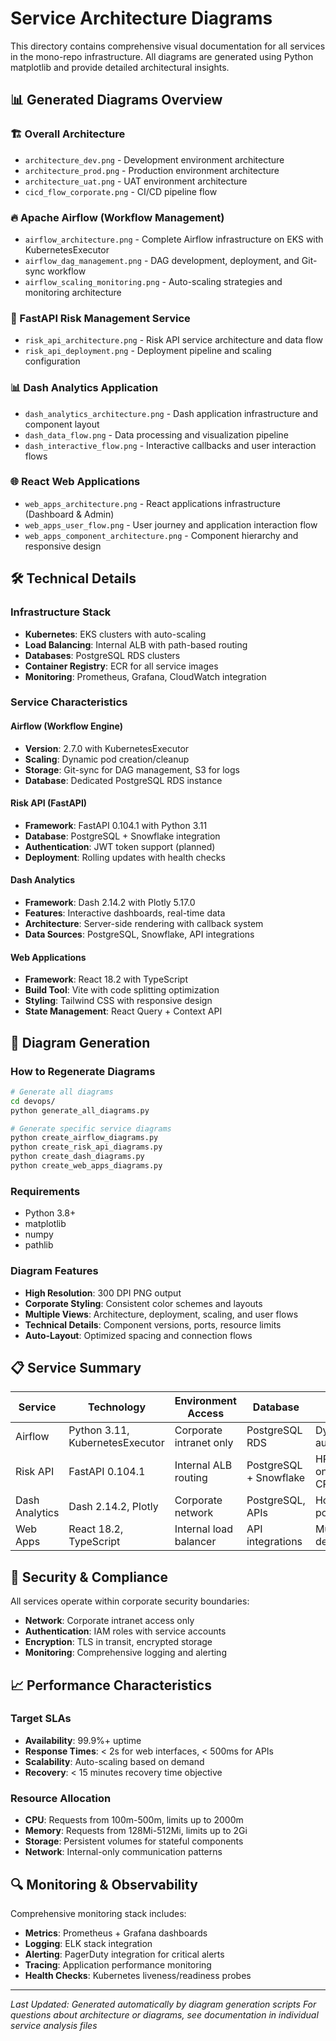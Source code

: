 # Service Architecture Diagrams

This directory contains comprehensive visual documentation for all services in the mono-repo infrastructure. All diagrams are generated using Python matplotlib and provide detailed architectural insights.

## 📊 Generated Diagrams Overview

### 🏗️ Overall Architecture
- `architecture_dev.png` - Development environment architecture
- `architecture_prod.png` - Production environment architecture  
- `architecture_uat.png` - UAT environment architecture
- `cicd_flow_corporate.png` - CI/CD pipeline flow

### 🔥 Apache Airflow (Workflow Management)
- `airflow_architecture.png` - Complete Airflow infrastructure on EKS with KubernetesExecutor
- `airflow_dag_management.png` - DAG development, deployment, and Git-sync workflow
- `airflow_scaling_monitoring.png` - Auto-scaling strategies and monitoring architecture

### 🚀 FastAPI Risk Management Service  
- `risk_api_architecture.png` - Risk API service architecture and data flow
- `risk_api_deployment.png` - Deployment pipeline and scaling configuration

### 📊 Dash Analytics Application
- `dash_analytics_architecture.png` - Dash application infrastructure and component layout
- `dash_data_flow.png` - Data processing and visualization pipeline
- `dash_interactive_flow.png` - Interactive callbacks and user interaction flows

### 🌐 React Web Applications
- `web_apps_architecture.png` - React applications infrastructure (Dashboard & Admin)
- `web_apps_user_flow.png` - User journey and application interaction flow
- `web_apps_component_architecture.png` - Component hierarchy and responsive design

## 🛠️ Technical Details

### Infrastructure Stack
- **Kubernetes**: EKS clusters with auto-scaling
- **Load Balancing**: Internal ALB with path-based routing
- **Databases**: PostgreSQL RDS clusters
- **Container Registry**: ECR for all service images
- **Monitoring**: Prometheus, Grafana, CloudWatch integration

### Service Characteristics

#### Airflow (Workflow Engine)
- **Version**: 2.7.0 with KubernetesExecutor
- **Scaling**: Dynamic pod creation/cleanup
- **Storage**: Git-sync for DAG management, S3 for logs
- **Database**: Dedicated PostgreSQL RDS instance

#### Risk API (FastAPI)
- **Framework**: FastAPI 0.104.1 with Python 3.11
- **Database**: PostgreSQL + Snowflake integration
- **Authentication**: JWT token support (planned)
- **Deployment**: Rolling updates with health checks

#### Dash Analytics
- **Framework**: Dash 2.14.2 with Plotly 5.17.0
- **Features**: Interactive dashboards, real-time data
- **Architecture**: Server-side rendering with callback system
- **Data Sources**: PostgreSQL, Snowflake, API integrations

#### Web Applications
- **Framework**: React 18.2 with TypeScript
- **Build Tool**: Vite with code splitting optimization
- **Styling**: Tailwind CSS with responsive design
- **State Management**: React Query + Context API

## 🔄 Diagram Generation

### How to Regenerate Diagrams
```bash
# Generate all diagrams
cd devops/
python generate_all_diagrams.py

# Generate specific service diagrams
python create_airflow_diagrams.py
python create_risk_api_diagrams.py  
python create_dash_diagrams.py
python create_web_apps_diagrams.py
```

### Requirements
- Python 3.8+
- matplotlib
- numpy
- pathlib

### Diagram Features
- **High Resolution**: 300 DPI PNG output
- **Corporate Styling**: Consistent color schemes and layouts
- **Multiple Views**: Architecture, deployment, scaling, and user flows
- **Technical Details**: Component versions, ports, resource limits
- **Auto-Layout**: Optimized spacing and connection flows

## 📋 Service Summary

| Service | Technology | Environment Access | Database | Scaling Strategy |
|---------|------------|-------------------|----------|------------------|
| Airflow | Python 3.11, KubernetesExecutor | Corporate intranet only | PostgreSQL RDS | Dynamic pod auto-scaling |
| Risk API | FastAPI 0.104.1 | Internal ALB routing | PostgreSQL + Snowflake | HPA based on CPU/memory |
| Dash Analytics | Dash 2.14.2, Plotly | Corporate network | PostgreSQL, APIs | Horizontal pod scaling |
| Web Apps | React 18.2, TypeScript | Internal load balancer | API integrations | Multi-replica deployment |

## 🔐 Security & Compliance

All services operate within corporate security boundaries:
- **Network**: Corporate intranet access only
- **Authentication**: IAM roles with service accounts
- **Encryption**: TLS in transit, encrypted storage
- **Monitoring**: Comprehensive logging and alerting

## 📈 Performance Characteristics

### Target SLAs
- **Availability**: 99.9%+ uptime
- **Response Times**: < 2s for web interfaces, < 500ms for APIs
- **Scalability**: Auto-scaling based on demand
- **Recovery**: < 15 minutes recovery time objective

### Resource Allocation
- **CPU**: Requests from 100m-500m, limits up to 2000m
- **Memory**: Requests from 128Mi-512Mi, limits up to 2Gi
- **Storage**: Persistent volumes for stateful components
- **Network**: Internal-only communication patterns

## 🔍 Monitoring & Observability

Comprehensive monitoring stack includes:
- **Metrics**: Prometheus + Grafana dashboards
- **Logging**: ELK stack integration
- **Alerting**: PagerDuty integration for critical alerts
- **Tracing**: Application performance monitoring
- **Health Checks**: Kubernetes liveness/readiness probes

---

*Last Updated: Generated automatically by diagram generation scripts*
*For questions about architecture or diagrams, see documentation in individual service analysis files*
